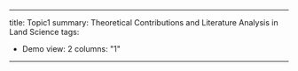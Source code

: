 
---
title: Topic1 
summary: Theoretical Contributions and Literature Analysis in Land Science
tags:
  - Demo
view: 2
columns: "1"

---
